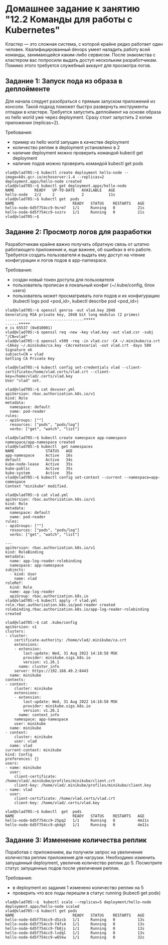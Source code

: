 # Домашнее задание к занятию "12.2 Команды для работы с Kubernetes"
Кластер — это сложная система, с которой крайне редко работает один человек. Квалифицированный devops умеет наладить работу всей команды, занимающейся каким-либо сервисом.
После знакомства с кластером вас попросили выдать доступ нескольким разработчикам. Помимо этого требуется служебный аккаунт для просмотра логов.

## Задание 1: Запуск пода из образа в деплойменте
Для начала следует разобраться с прямым запуском приложений из консоли. Такой подход поможет быстро развернуть инструменты отладки в кластере. Требуется запустить деплоймент на основе образа из hello world уже через deployment. Сразу стоит запустить 2 копии приложения (replicas=2). 

Требования:
 * пример из hello world запущен в качестве deployment
 * количество реплик в deployment установлено в 2
 * наличие deployment можно проверить командой kubectl get deployment
 * наличие подов можно проверить командой kubectl get pods

```
vlad@vlad705:~$ kubectl create deployment hello-node --image=k8s.gcr.io/echoserver:1.4 --replicas=2
deployment.apps/hello-node created
vlad@vlad705:~$ kubectl get deployment.apps/hello-node
NAME         READY   UP-TO-DATE   AVAILABLE   AGE
hello-node   2/2     2            2           11s
vlad@vlad705:~$ kubectl get  pods
NAME                          READY   STATUS    RESTARTS   AGE
hello-node-6d5f754cc9-9srm7   1/1     Running   0          21s
hello-node-6d5f754cc9-sxzrx   1/1     Running   0          21s
vlad@vlad705:~$ 
```

## Задание 2: Просмотр логов для разработки
Разработчикам крайне важно получать обратную связь от штатно работающего приложения и, еще важнее, об ошибках в его работе. 
Требуется создать пользователя и выдать ему доступ на чтение конфигурации и логов подов в app-namespace.

Требования: 
 * создан новый токен доступа для пользователя
 * пользователь прописан в локальный конфиг (~/.kube/config, блок users)
 * пользователь может просматривать логи подов и их конфигурацию (kubectl logs pod <pod_id>, kubectl describe pod <pod_id>)


```
vlad@vlad705:~$ openssl genrsa -out vlad.key 2048
Generating RSA private key, 2048 bit long modulus (2 primes)
...................................+++++
......+++++
e is 65537 (0x010001)
vlad@vlad705:~$ openssl req -new -key vlad.key -out vlad.csr -subj "/CN=vlad"
vlad@vlad705:~$ openssl x509 -req -in vlad.csr -CA ~/.minikube/ca.crt -CAkey ~/.minikube/ca.key -CAcreateserial -out vlad.crt -days 500
Signature ok
subject=CN = vlad
Getting CA Private Key

vlad@vlad705:~$ kubectl config set-credentials vlad --client-certificate=/home/vlad.certs/vlad.crt --client-key=/home/vlad/.certs/vlad.key
User "vlad" set.
```

```
vlad@vlad705:~$ cat devuser.yml
apiVersion: rbac.authorization.k8s.io/v1
kind: Role
metadata:
  namespace: default
  name: pod-reader
rules:
- apiGroups: [""]
  resources: ["pods", "pods/log"]
  verbs: ["get", "watch", "list"]

```

```
vlad@vlad705:~$ kubectl create namespace app-namespace
namespace/app-namespace created
vlad@vlad705:~$ kubectl  get namespaces
NAME              STATUS   AGE
app-namespace     Active   16s
default           Active   34s
kube-node-lease   Active   35s
kube-public       Active   35s
kube-system       Active   35s
vlad@vlad705:~$ kubectl config set-context --current --namespace=app-namespace
Context "minikube" modified.
```
```
vlad@vlad705:~$ cat vlad.yml 
apiVersion: rbac.authorization.k8s.io/v1
kind: Role
metadata:
  namespace: default
  name: pod-reader
rules:
- apiGroups: [""]
  resources: ["pods", "pods/log"]
  verbs: ["get", "watch", "list"]

---
apiVersion: rbac.authorization.k8s.io/v1
kind: RoleBinding
metadata:
  name: app-log-reader-rolebinding
  namespace: app-namespace
subjects:
  - kind: User
    name: vlad
roleRef:
  kind: Role
  name: app-log-reader
  apiGroup: rbac.authorization.k8s.io
vlad@vlad705:~$ kubectl apply -f vlad.yml
role.rbac.authorization.k8s.io/pod-reader created
rolebinding.rbac.authorization.k8s.io/app-log-reader-rolebinding created
```
```
vlad@vlad705:~$ cat .kube/config 
apiVersion: v1
clusters:
- cluster:
    certificate-authority: /home/vlad/.minikube/ca.crt
    extensions:
    - extension:
        last-update: Wed, 31 Aug 2022 14:18:58 MSK
        provider: minikube.sigs.k8s.io
        version: v1.26.1
      name: cluster_info
    server: https://192.168.49.2:8443
  name: minikube
contexts:
- context:
    cluster: minikube
    extensions:
    - extension:
        last-update: Wed, 31 Aug 2022 14:18:58 MSK
        provider: minikube.sigs.k8s.io
        version: v1.26.1
      name: context_info
    namespace: app-namespace
    user: minikube
  name: minikube
- context:
    cluster: minikube
    user: vlad
  name: vlad
current-context: minikube
kind: Config
preferences: {}
users:
- name: minikube
  user:
    client-certificate: /home/vlad/.minikube/profiles/minikube/client.crt
    client-key: /home/vlad/.minikube/profiles/minikube/client.key
- name: vlad
  user:
    client-certificate: /home/vlad.certs/vlad.crt
    client-key: /home/vlad/.certs/vlad.key

```
```
vlad@vlad705:~$ kubectl  get  pods
NAME                          READY   STATUS    RESTARTS   AGE
hello-node-6d5f754cc9-25pq2   1/1     Running   0          4m11s
hello-node-6d5f754cc9-qkdgt   1/1     Running   0          4m11s
```


## Задание 3: Изменение количества реплик 
Поработав с приложением, вы получили запрос на увеличение количества реплик приложения для нагрузки. Необходимо изменить запущенный deployment, увеличив количество реплик до 5. Посмотрите статус запущенных подов после увеличения реплик. 

Требования:
 * в deployment из задания 1 изменено количество реплик на 5
 * проверить что все поды перешли в статус running (kubectl get pods)
```
vlad@vlad705:~$  kubectl scale --replicas=5 deployment/hello-node
deployment.apps/hello-node scaled
vlad@vlad705:~$ kubectl get pods
NAME                          READY   STATUS    RESTARTS   AGE
hello-node-6d5f754cc9-d5zcb   1/1     Running   0          13s
hello-node-6d5f754cc9-f4fs4   1/1     Running   0          13s
hello-node-6d5f754cc9-fb8js   1/1     Running   0          13s
hello-node-6d5f754cc9-lxdql   1/1     Running   0          13s
hello-node-6d5f754cc9-w65kw   1/1     Running   0          32s

```
